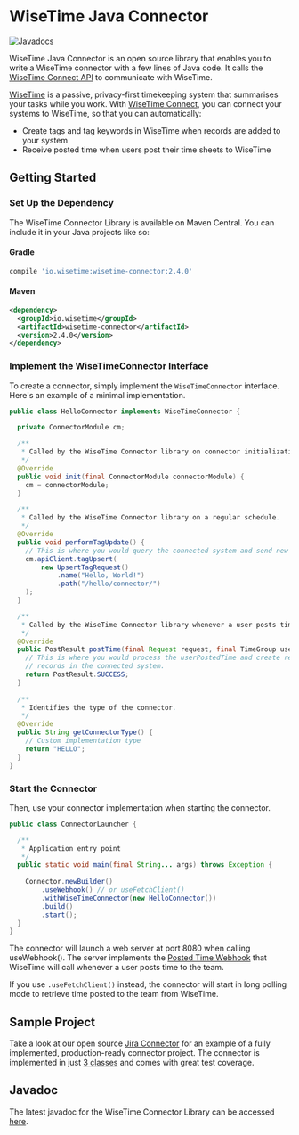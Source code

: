 # WiseTime Java Connector
[![Javadocs](https://www.javadoc.io/badge/io.wisetime/wisetime-connector.svg)](https://www.javadoc.io/doc/io.wisetime/wisetime-connector)

WiseTime Java Connector is an open source library that enables you to write a WiseTime connector with a few lines of Java code. It calls the [WiseTime Connect API](https://wisetime.io/docs/connect/api/) to communicate with WiseTime.

[WiseTime](https://wisetime.io) is a passive, privacy-first timekeeping system that summarises your tasks while you work. With [WiseTime Connect](https://wisetime.io/docs/connect/), you can connect your systems to WiseTime, so that you can automatically:

* Create tags and tag keywords in WiseTime when records are added to your system
* Receive posted time when users post their time sheets to WiseTime

## Getting Started

### Set Up the Dependency

The WiseTime Connector Library is available on Maven Central. You can include it in your Java projects like so:

#### Gradle

```groovy
compile 'io.wisetime:wisetime-connector:2.4.0'
```

#### Maven

```xml
<dependency>
  <groupId>io.wisetime</groupId>
  <artifactId>wisetime-connector</artifactId>
  <version>2.4.0</version>
</dependency>
```

### Implement the WiseTimeConnector Interface

To create a connector, simply implement the `WiseTimeConnector` interface. Here's an example of a minimal implementation.

```java
public class HelloConnector implements WiseTimeConnector {

  private ConnectorModule cm;

  /**
   * Called by the WiseTime Connector library on connector initialization.
   */
  @Override
  public void init(final ConnectorModule connectorModule) {
    cm = connectorModule;
  }

  /**
   * Called by the WiseTime Connector library on a regular schedule.
   */
  @Override
  public void performTagUpdate() {
    // This is where you would query the connected system and send new tags to WiseTime.
    cm.apiClient.tagUpsert(
        new UpsertTagRequest()
            .name("Hello, World!")
            .path("/hello/connector/")
    );
  }

  /**
   * Called by the WiseTime Connector library whenever a user posts time to the team.
   */
  @Override
  public PostResult postTime(final Request request, final TimeGroup userPostedTime) {
    // This is where you would process the userPostedTime and create relevant
    // records in the connected system.
    return PostResult.SUCCESS;
  }
  
  /**
   * Identifies the type of the connector.
   */
  @Override
  public String getConnectorType() {
    // Custom implementation type 
    return "HELLO";
  }
}

```

### Start the Connector

Then, use your connector implementation when starting the connector.

```java
public class ConnectorLauncher {

  /**
   * Application entry point
   */
  public static void main(final String... args) throws Exception {
    
    Connector.newBuilder()
        .useWebhook() // or useFetchClient()
        .withWiseTimeConnector(new HelloConnector())
        .build()
        .start();
  }
}
```

The connector will launch a web server at port 8080 when calling useWebhook(). The server implements the [Posted Time Webhook](https://wisetime.io/docs/connect/posted-time-webhook/) that WiseTime will call whenever a user posts time to the team.

If you use `.useFetchClient()` instead, the connector will start in long polling mode to retrieve time posted to the team from WiseTime.

## Sample Project

Take a look at our open source [Jira Connector](https://github.com/wisetime-io/wisetime-jira-connector) for an example of a fully implemented, production-ready connector project. The connector is implemented in just [3 classes](https://github.com/wisetime-io/wisetime-jira-connector/tree/master/src/main/java/io/wisetime/connector/jira) and comes with great test coverage.

## Javadoc

The latest javadoc for the WiseTime Connector Library can be accessed [here](https://www.javadoc.io/doc/io.wisetime/wisetime-connector).
